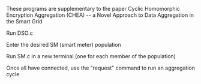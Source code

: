 These programs are supplementary to the paper Cyclic Homomorphic Encryption Aggregation (CHEA) -- a Novel Approach to Data Aggregation in the Smart Grid

Run DSO.c

Enter the desired SM (smart meter) population

Run SM.c in a new terminal (one for each member of the population)

Once all have connected, use the "request" command to run an aggregation cycle
